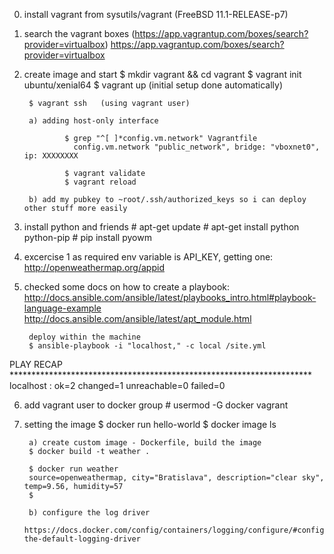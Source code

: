 0) install vagrant from sysutils/vagrant (FreeBSD 11.1-RELEASE-p7)

1) search the vagrant boxes (https://app.vagrantup.com/boxes/search?provider=virtualbox)
https://app.vagrantup.com/boxes/search?provider=virtualbox

2) create image and start
        $ mkdir vagrant && cd vagrant
        $ vagrant init ubuntu/xenial64
        $ vagrant up (initial setup done automatically)

        $ vagrant ssh   (using vagrant user)

        a) adding host-only interface

                $ grep "^[ ]*config.vm.network" Vagrantfile
                  config.vm.network "public_network", bridge: "vboxnet0", ip: XXXXXXXX

                $ vagrant validate
                $ vagrant reload

        b) add my pubkey to ~root/.ssh/authorized_keys so i can deploy other stuff more easily


3) install python and friends
        # apt-get update
        # apt-get install python python-pip
        # pip install pyowm

4) excercise 1
        as required env variable is API_KEY, getting one:
        http://openweathermap.org/appid


5) checked some docs on how to create a playbook:
        http://docs.ansible.com/ansible/latest/playbooks_intro.html#playbook-language-example
        http://docs.ansible.com/ansible/latest/apt_module.html

        deploy within the machine
        $ ansible-playbook -i "localhost," -c local /site.yml

PLAY RECAP *********************************************************************
localhost                  : ok=2    changed=1    unreachable=0    failed=0


6) add vagrant user to docker group
        # usermod -G docker vagrant

7) setting the image
        $ docker run hello-world
        $ docker image ls

        a) create custom image - Dockerfile, build the image
        $ docker build -t weather .

        $ docker run weather
        source=openweathermap, city="Bratislava", description="clear sky", temp=9.56, humidity=57
        $

        b) configure the log driver
        https://docs.docker.com/config/containers/logging/configure/#configure-the-default-logging-driver



